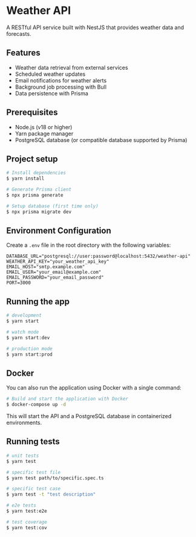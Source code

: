 # Weather API

A RESTful API service built with NestJS that provides weather data and forecasts.

## Features

- Weather data retrieval from external services
- Scheduled weather updates
- Email notifications for weather alerts
- Background job processing with Bull
- Data persistence with Prisma

## Prerequisites

- Node.js (v18 or higher)
- Yarn package manager
- PostgreSQL database (or compatible database supported by Prisma)

## Project setup

```bash
# Install dependencies
$ yarn install

# Generate Prisma client
$ npx prisma generate

# Setup database (first time only)
$ npx prisma migrate dev
```

## Environment Configuration

Create a `.env` file in the root directory with the following variables:

```
DATABASE_URL="postgresql://user:password@localhost:5432/weather-api"
WEATHER_API_KEY="your_weather_api_key"
EMAIL_HOST="smtp.example.com"
EMAIL_USER="your_email@example.com"
EMAIL_PASSWORD="your_email_password"
PORT=3000
```

## Running the app

```bash
# development
$ yarn start

# watch mode
$ yarn start:dev

# production mode
$ yarn start:prod
```

## Docker

You can also run the application using Docker with a single command:

```bash
# Build and start the application with Docker
$ docker-compose up -d
```

This will start the API and a PostgreSQL database in containerized environments.

## Running tests

```bash
# unit tests
$ yarn test

# specific test file
$ yarn test path/to/specific.spec.ts

# specific test case
$ yarn test -t "test description"

# e2e tests
$ yarn test:e2e

# test coverage
$ yarn test:cov
```


